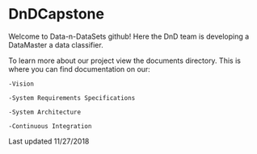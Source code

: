 # DnDCapstone
Welcome to Data-n-DataSets github!
Here the DnD team is developing a DataMaster a data classifier.

To learn more about our project view the documents directory. 
This is where you can find documentation on our:

    -Vision
    
    -System Requirements Specifications
    
    -System Architecture
    
    -Continuous Integration
    




Last updated 11/27/2018
